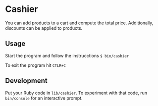 # Cashier

You can add products to a cart and compute the total price. Additionally, discounts can be applied to products.

## Usage

Start the program and follow the instrucctions
`$ bin/cashier`

To exit the program hit `CTLR+C`

## Development

Put your Ruby code in `lib/cashier`. To experiment with that code, run `bin/console` for an interactive prompt.